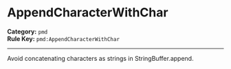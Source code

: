 # AppendCharacterWithChar
**Category:** `pmd`<br/>
**Rule Key:** `pmd:AppendCharacterWithChar`<br/>


-----

Avoid concatenating characters as strings in StringBuffer.append.
